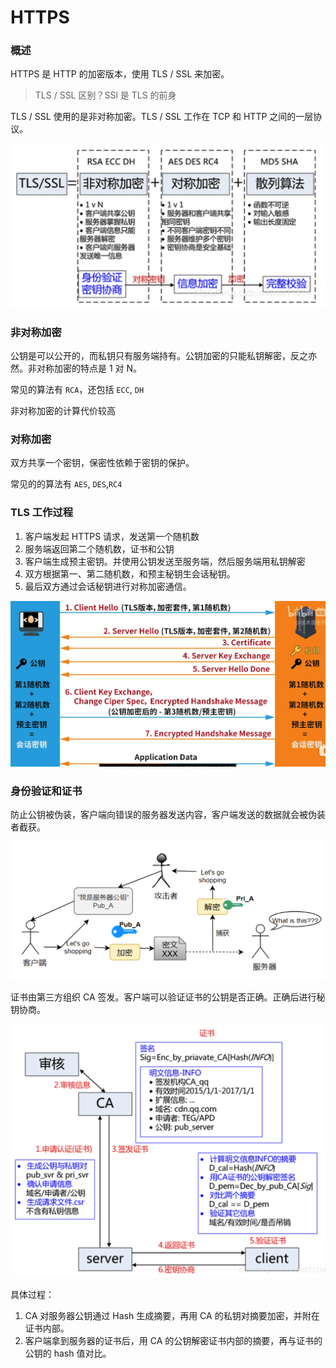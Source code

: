 # HTTPS

### 概述

HTTPS 是 HTTP 的加密版本，使用 TLS / SSL 来加密。

> TLS / SSL 区别？SSl 是 TLS 的前身

TLS / SSL 使用的是非对称加密。TLS / SSL 工作在 TCP 和 HTTP 之间的一层协议。

![](../.gitbook/assets/image-20220405150138857.png)

### 非对称加密

公钥是可以公开的，而私钥只有服务端持有。公钥加密的只能私钥解密，反之亦然。非对称加密的特点是 1 对 N。

常见的算法有 `RCA`，还包括 `ECC`, `DH`

非对称加密的计算代价较高

### 对称加密

双方共享一个密钥，保密性依赖于密钥的保护。

常见的的算法有 `AES`, `DES`,`RC4`

### TLS 工作过程

1. 客户端发起 HTTPS 请求，发送第一个随机数
2. 服务端返回第二个随机数，证书和公钥
3. 客户端生成预主密钥。并使用公钥发送至服务端，然后服务端用私钥解密
4. 双方根据第一、第二随机数，和预主秘钥生会话秘钥。
5. 最后双方通过会话秘钥进行对称加密通信。

![](../.gitbook/assets/image-20220405183112200.png)

### 身份验证和证书

防止公钥被伪装，客户端向错误的服务器发送内容，客户端发送的数据就会被伪装者截获。

![](../.gitbook/assets/image-20220405152801325.png)

证书由第三方组织 CA 签发。客户端可以验证证书的公钥是否正确。正确后进行秘钥协商。

![](../.gitbook/assets/image-20220405183541028.png)

具体过程：

1. CA 对服务器公钥通过 Hash 生成摘要，再用 CA 的私钥对摘要加密，并附在证书内部。
2. 客户端拿到服务器的证书后，用 CA 的公钥解密证书内部的摘要，再与证书的公钥的 hash 值对比。
